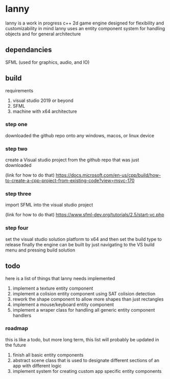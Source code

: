 # lanny
lanny is a work in progress c++ 2d game engine designed for flexibility and customizability in mind
lanny uses an entity component system for handling objects and for general architecture
## dependancies
SFML (used for graphics, audio, and IO)

## build
requirements
1. visual studio 2019 or beyond
2. SFML 
3. machine with x64 architecture

### step one
downloaded the github repo onto any windows, macos, or linux device

### step two
create a Visual studio project from the github repo that was just downloaded

(link for how to do that)
https://docs.microsoft.com/en-us/cpp/build/how-to-create-a-cpp-project-from-existing-code?view=msvc-170

### step three
import SFML into the visual studio project

(link for how to do that)
https://www.sfml-dev.org/tutorials/2.5/start-vc.php

### step four
set the visual studio solution platform to x64 and then set the build type to release
finally the engine can be built by just navigating to the VS build menu and pressing build solution

## todo
here is a list of things that lanny needs implemented
1. implement a texture entity component
2. implement a colision entity component using SAT colision detection
3. rework the shape component to allow more shapes than just rectangles
4. implement a mouse/keyboard entity component
5. implement a wraper class for handling all generic entity component handlers

### roadmap
this is like a todo, but more long term, this list will probably be updated in the future
1. finish all basic entity components
2. abstract scene class that is used to designate different sections of an app with different logic
3. implement system for creating custom app specific entity components
